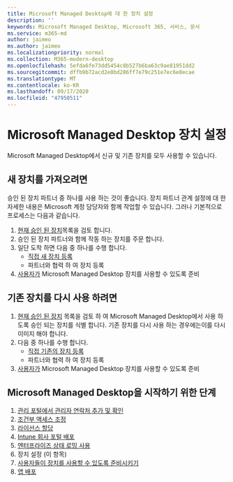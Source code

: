 ```yaml
---
title: Microsoft Managed Desktop에 대 한 장치 설정
description: ''
keywords: Microsoft Managed Desktop, Microsoft 365, 서비스, 문서
ms.service: m365-md
author: jaimeo
ms.author: jaimeo
ms.localizationpriority: normal
ms.collection: M365-modern-desktop
ms.openlocfilehash: 5efda6fe73dd5454c8b527b6ba63c9ae81951dd2
ms.sourcegitcommit: dffb9b72acd2e0bd286ff7e79c251e7ec6e8ecae
ms.translationtype: MT
ms.contentlocale: ko-KR
ms.lasthandoff: 09/17/2020
ms.locfileid: "47950511"
---
```

# <a name="set-up-microsoft-managed-desktop-devices"></a>Microsoft Managed Desktop 장치 설정

Microsoft Managed Desktop에서 신규 및 기존 장치를 모두 사용할 수 있습니다.

## <a name="to-obtain-new-devices"></a>새 장치를 가져오려면

승인 된 장치 파트너 중 하나를 사용 하는 것이 좋습니다. 장치 파트너 관계 설정에 대 한 자세한 내용은 Microsoft 계정 담당자와 함께 작업할 수 있습니다. 그러나 기본적으로 프로세스는 다음과 같습니다.

1. [현재 승인 된 장치](../service-description/device-list.md)목록을 검토 합니다.
2. 승인 된 장치 파트너와 함께 작동 하는 장치를 주문 합니다.
3. 일단 도착 하면 다음 중 하나를 수행 합니다.
    - [직접 새 장치 등록](register-devices-self.md)
    - 파트너와 협력 하 여 장치 등록
4. [사용자가](get-started-devices.md) Microsoft Managed Desktop 장치를 사용할 수 있도록 준비

## <a name="to-re-use-existing-devices"></a>기존 장치를 다시 사용 하려면

1. [현재 승인 된 장치](../service-description/device-list.md) 목록을 검토 하 여 Microsoft Managed Desktop에서 사용 하도록 승인 되는 장치를 식별 합니다. 기존 장치를 다시 사용 하는 경우에는이를 다시 이미지 해야 합니다.
2. 다음 중 하나를 수행 합니다.
    - [직접 기존의 장치 등록](register-reused-devices-self.md)
    - 파트너와 협력 하 여 장치 등록
3. [사용자가](get-started-devices.md) Microsoft Managed Desktop 장치를 사용할 수 있도록 준비

## <a name="steps-to-get-started-with-microsoft-managed-desktop"></a>Microsoft Managed Desktop을 시작하기 위한 단계

1. [관리 포털에서 관리자 연락처 추가 및 확인](add-admin-contacts.md)
2. [조건부 액세스 조정](conditional-access.md)
3. [라이선스 할당](assign-licenses.md)
4. [Intune 회사 포털 배포](company-portal.md)
5. [엔터프라이즈 상태 로밍 사용](enterprise-state-roaming.md)
6. 장치 설정 (이 항목)
7. [사용자들이 장치를 사용할 수 있도록 준비시키기](get-started-devices.md)
8. [앱 배포](deploy-apps.md)
